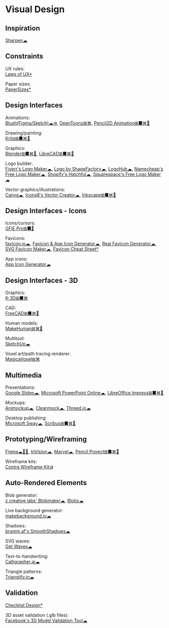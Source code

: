 # Visual Design

## Inspiration

[Sharpen☁](https://sharpen.design/)

## Constraints

UX rules:  
[Laws of UX*](https://lawsofux.com/)

Paper sizes:  
[PaperSizes*](https://papersizes.io/)

## Design Interfaces

Animations:  
[Blush(Figma/Sketch)☁⇉](https://blush.design/),
[OpenToonz⊞⌘](https://opentoonz.github.io/e/),
[Pencil2D Animation⊞■⌘🐧](https://www.pencil2d.org/)

Drawing/painting:  
[Krita⊞■⌘🐧](https://krita.org/en/)

Graphics:  
[Blender⊞■⌘🐧](https://www.blender.org/),
[LibreCAD⊞■⌘🐧](https://librecad.org/)

Logo builder:  
[Fiverr's Logo Maker☁](https://www.fiverr.com/logo-maker),
[Logo by ShapeFactory☁](https://logo.shapefactory.co/),
[LogoHub☁](https://logohub.io/),
[Namecheap's Free Logo Maker☁](https://www.namecheap.com/logo-maker/app/new),
[Shopify's Hatchful☁](https://hatchful.shopify.com/),
[Squarespace's Free Logo Maker☁](https://www.squarespace.com/logo)

Vector graphics/illustrations:  
[Canva☁](https://www.canva.com/),
[Icons8's Vector Creator☁](https://icons8.com/vector-creator),
[Inkscape⊞■⌘🐧](https://inkscape.org/)

## Design Interfaces - Icons

Icons/cursors:  
[GFIE Pro⊞■🐧](http://greenfishsoftware.org/)

Favicons:  
[favicon.io☁](https://favicon.io/), [Favicon & App Icon Generator☁](https://www.favicon-generator.org/),
[Real Favicon Generator☁](https://realfavicongenerator.net/),
[SVG Favicon Maker☁](https://formito.com/tools/favicon),
[Favicon Cheat Sheet*](http://github.com/audreyr/favicon-cheat-sheet)

App icons:  
[App Icon Generator☁](https://appicon.co/)

## Design Interfaces - 3D

Graphics:  
[K-3D⊞■⌘](http://www.k-3d.org/)

CAD:  
[FreeCAD⊞■⌘🐧](https://www.freecadweb.org/)

Human models:  
[MakeHuman⊞⌘🐧](http://www.makehumancommunity.org/)

Multitool:  
[SketchUp☁](https://www.sketchup.com/)

Voxel art/path tracing renderer:  
[MagicaVoxel⊞⌘](https://ephtracy.github.io/)

## Multimedia

Presentations:  
[Google Slides☁](https://slides.google.com),
[Microsoft PowerPoint Online☁](https://office.live.com/start/PowerPoint.aspx),
[LibreOffice Impress⊞■⌘🐧](https://www.libreoffice.org/)

Mockups:  
[Animockup☁](https://animockup.com/),
[Cleanmock☁](https://cleanmock.com/),
[Threed.io☁](https://threed.io/)

Desktop publishing:  
[Microsoft Sway☁](https://sway.office.com),
[Scribus⊞■⌘🐧](https://www.scribus.net/)

## Prototyping/Wireframing

[Figma☁🍎🤖](https://www.figma.com/),
[InVision☁](https://www.invisionapp.com/),
[Marvel☁](https://marvelapp.com/),
[Pencil Project⊞■⌘🐧](https://pencil.evolus.vn/)

Wireframe kits:  
[Contra Wireframe Kit⇉](https://contrauikit.com/)

## Auto-Rendered Elements

Blob generator:  
[z creative labs' Blobmaker☁](https://www.blobmaker.app/),
[Blobs☁](https://blobs.app/)

Live background generator:  
[makebackground.io☁](https://makebackground.io/)

Shadows:  
[brumm.af's SmoothShadows☁](https://brumm.af/shadows)

SVG waves:  
[Get Waves☁](https://getwaves.io/)

Text-to-handwriting:  
[Calligrapher.ai☁](https://www.calligrapher.ai/)

Triangle patterns:  
[Trianglify.io☁](https://trianglify.io/)

## Validation

[Checklist Design*](https://www.checklist.design/)

3D asset validation (.glb files):  
[Facebook's 3D Model Validation Tool☁](https://developers.facebook.com/tools/3d/validation/)
